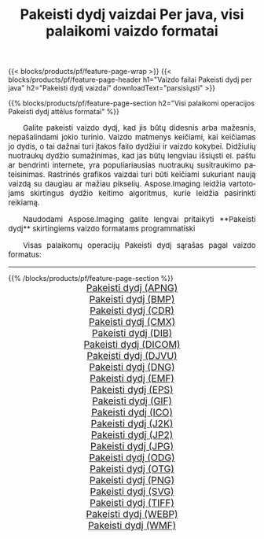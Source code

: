 ﻿---
title: Pakeisti dydį vaizdai Per java, visi palaikomi vaizdo formatai 
weight: 3920
url: /lt/java/resize 
lang: lt
langdirlevel: 2
locales: zh-hans,ja,it,ru,de,es,fr,nl,id,lt,pl,pt,vi,tr,ko,zh-hant,ar,hi,th,sv,cs,uk,he
description: Naudodami Aspose.Imaging galite lengvai sukurti Pakeisti dydį vaizdus per java
---

{{< blocks/products/pf/feature-page-wrap >}}
{{< blocks/products/pf/feature-page-header h1="Vaizdo failai Pakeisti dydį per java" h2="Pakeisti dydį vaizdai" downloadText="parsisiųsti" >}}


{{% blocks/products/pf/feature-page-section  h2="Visi palaikomi operacijos Pakeisti dydį attēlus formatai" %}}
<p align="justify" style="text-indent:2em;font-size:15px;">
Galite pakeisti vaizdo dydį, kad jis būtų didesnis arba mažesnis, nepašalindami jokio turinio. Vaizdo matmenys keičiami, kai keičiamas jo dydis, o tai dažnai turi įtakos failo dydžiui ir vaizdo kokybei. Didžiulių nuotraukų dydžio sumažinimas, kad jas būtų lengviau išsiųsti el. paštu ar bendrinti internete, yra populiariausias nuotraukų susitraukimo pateisinimas. Rastrinės grafikos vaizdai turi būti keičiami sukuriant naują vaizdą su daugiau ar mažiau pikselių. Aspose.Imaging leidžia vartotojams skirtingus dydžio keitimo algoritmus, kurie leidžia pasirinkti reikiamą.
</p>
<p align="justify" style="text-indent:2em;font-size:15px;">
Naudodami Aspose.Imaging galite lengvai pritaikyti **Pakeisti dydį** skirtingiems vaizdo formatams programmatiski
</p>
<p align="justify" style="text-indent:2em;font-size:15px;">
Visas palaikomų operacijų Pakeisti dydį sąrašas pagal vaizdo formatus:
</p>
<hr/>
{{% /blocks/products/pf/feature-page-section %}}
<div class="container-fluid productfamilypage bg-gray">
    <div class="convertypes bg-gray agp-content section">
        <div class="container">
		<div class="row other-converters" style="gap: 10px;font-size: 19px;text-align:center;">
		    <div class='col-md-2 other-converter remove-lp remove-rp'><a href="/imaging/lt/java/resize/apng" style="padding:15px;">Pakeisti dydį (APNG)</a></div><div class='col-md-2 other-converter remove-lp remove-rp'><a href="/imaging/lt/java/resize/bmp" style="padding:15px;">Pakeisti dydį (BMP)</a></div><div class='col-md-2 other-converter remove-lp remove-rp'><a href="/imaging/lt/java/resize/cdr" style="padding:15px;">Pakeisti dydį (CDR)</a></div><div class='col-md-2 other-converter remove-lp remove-rp'><a href="/imaging/lt/java/resize/cmx" style="padding:15px;">Pakeisti dydį (CMX)</a></div><div class='col-md-2 other-converter remove-lp remove-rp'><a href="/imaging/lt/java/resize/dib" style="padding:15px;">Pakeisti dydį (DIB)</a></div><div class='col-md-2 other-converter remove-lp remove-rp'><a href="/imaging/lt/java/resize/dicom" style="padding:15px;">Pakeisti dydį (DICOM)</a></div><div class='col-md-2 other-converter remove-lp remove-rp'><a href="/imaging/lt/java/resize/djvu" style="padding:15px;">Pakeisti dydį (DJVU)</a></div><div class='col-md-2 other-converter remove-lp remove-rp'><a href="/imaging/lt/java/resize/dng" style="padding:15px;">Pakeisti dydį (DNG)</a></div><div class='col-md-2 other-converter remove-lp remove-rp'><a href="/imaging/lt/java/resize/emf" style="padding:15px;">Pakeisti dydį (EMF)</a></div><div class='col-md-2 other-converter remove-lp remove-rp'><a href="/imaging/lt/java/resize/eps" style="padding:15px;">Pakeisti dydį (EPS)</a></div><div class='col-md-2 other-converter remove-lp remove-rp'><a href="/imaging/lt/java/resize/gif" style="padding:15px;">Pakeisti dydį (GIF)</a></div><div class='col-md-2 other-converter remove-lp remove-rp'><a href="/imaging/lt/java/resize/ico" style="padding:15px;">Pakeisti dydį (ICO)</a></div><div class='col-md-2 other-converter remove-lp remove-rp'><a href="/imaging/lt/java/resize/j2k" style="padding:15px;">Pakeisti dydį (J2K)</a></div><div class='col-md-2 other-converter remove-lp remove-rp'><a href="/imaging/lt/java/resize/jp2" style="padding:15px;">Pakeisti dydį (JP2)</a></div><div class='col-md-2 other-converter remove-lp remove-rp'><a href="/imaging/lt/java/resize/jpg" style="padding:15px;">Pakeisti dydį (JPG)</a></div><div class='col-md-2 other-converter remove-lp remove-rp'><a href="/imaging/lt/java/resize/odg" style="padding:15px;">Pakeisti dydį (ODG)</a></div><div class='col-md-2 other-converter remove-lp remove-rp'><a href="/imaging/lt/java/resize/otg" style="padding:15px;">Pakeisti dydį (OTG)</a></div><div class='col-md-2 other-converter remove-lp remove-rp'><a href="/imaging/lt/java/resize/png" style="padding:15px;">Pakeisti dydį (PNG)</a></div><div class='col-md-2 other-converter remove-lp remove-rp'><a href="/imaging/lt/java/resize/svg" style="padding:15px;">Pakeisti dydį (SVG)</a></div><div class='col-md-2 other-converter remove-lp remove-rp'><a href="/imaging/lt/java/resize/tiff" style="padding:15px;">Pakeisti dydį (TIFF)</a></div><div class='col-md-2 other-converter remove-lp remove-rp'><a href="/imaging/lt/java/resize/webp" style="padding:15px;">Pakeisti dydį (WEBP)</a></div><div class='col-md-2 other-converter remove-lp remove-rp'><a href="/imaging/lt/java/resize/wmf" style="padding:15px;">Pakeisti dydį (WMF)</a></div>
                </div>
        </div>
    </div>
</div>
<br/>
